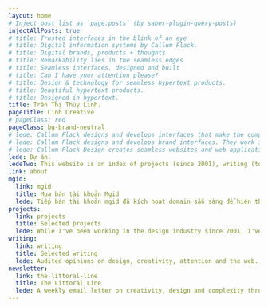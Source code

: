 ```yaml
---
layout: home
# Inject post list as `page.posts` (by saber-plugin-query-posts)
injectAllPosts: true
# title: Trusted interfaces in the blink of an eye
# title: Digital information systems by Callum Flack.
# title: Digital brands, products + thoughts
# title: Remarkability lies in the seamless edges
# title: Seamless interfaces, designed and built
# title: Can I have your attention please?
# title: Design & technology for seamless hypertext products.
# title: Beautiful hypertext products.
# title: Designed in hypertext.
title: Trần Thị Thùy Linh.
pageTitle: Linh Creative
# pageClass: red
pageClass: bg-brand-neutral
# lede: Callum Flack designs and develops interfaces that make the complex simple and the simple unique. They work in a glance, creating the most valued currency—attention. Then they work to provide service with trust and speed. CFd builds "remark"-ability through a rare combination of comprehension, creativity + capability.
# lede: Callum Flack designs and develops brand interfaces. They work in a glance, creating the most valued currency—attention. Then they work to provide service with trust and speed. CFd builds "remark"-ability through a rare combination of comprehension, creativity + capability.
# lede: Callum Flack Design creates seamless websites and web applications. They work in the blink of an eye, creating the most valued currency—trust. CFd closes the gap between design and development by doing both, allowing tiny collaborations to create big things.
lede: Dự án.
ledeTwo: This website is an index of projects (since 2001), writing (to explain the work to myself and my collaborators) and an email letter sent every Tuesday AEST, which is the easiest way to continue the conversation—
link: about
mgid:
  link: mgid
  title: Mua bán tài khoản Mgid
  lede: Tiếp bán tài khoản mgid đã kích hoạt domain sẵn sàng để hiện thị quảng cáo cpm.
projects:
  link: projects
  title: Selected projects
  lede: While I've been working in the design industry since 2001, I've run my own shop since 2015. These are the best projects since then.
writing:
  link: writing
  title: Selected writing
  lede: Audited opinions on design, creativity, attention and the web. Writing is a provocation to explain the work to myself. As Warren Ellis said, "I need to get my thinking out in front of me so I can see what kind of thing it is".
newsletter:
  link: the-littoral-line
  title: The Littoral Line
  lede: A weekly email letter on creativity, design and complexity through the lens of people and attention. Littoral as in the edge of things, like tidal zones. Line as in symmetry, like the alignment of connected thoughts.
---
```

